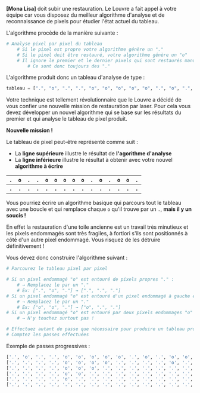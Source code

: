 **[Mona Lisa]** doit subir une restauration. Le Louvre a fait appel à votre équipe car vous disposez du meilleur algorithme d'analyse et de reconnaissance de pixels pour étudier l'état actuel du tableau.

L'algorithme procède de la manière suivante :

```python
# Analyse pixel par pixel du tableau
    # Si le pixel est propre votre algorithme génère un "."
    # Si le pixel doit être restauré, votre algorithme génère un "o"
    # Il ignore le premier et le dernier pixels qui sont restaurés manuellement
        # Ce sont donc toujours des "."
```

L'algorithme produit donc un tableau d'analyse de type :

```python
tableau = [".", "o", ".", ".", "o", "o", "o", "o", "o", ".", "o", ".", "o", "o", "."]
```

Votre technique est tellement révolutionnaire que le Louvre a décidé de vous confier une nouvelle mission de restauration par laser. Pour cela vous devez développer un nouvel algorithme qui se base sur les résultats du premier et qui analyse le tableau de pixel produit.

**Nouvelle mission !**

Le tableau de pixel peut-être représenté comme suit :

- La **ligne supérieure** illustre le résultat de **l'agorithme d'analyse**
- La **ligne inférieure** illustre le résultat à obtenir avec votre nouvel **algorithme à écrire**

| ``.``     | ``o``     | ``.``     | ``.``     | ``o``     | ``o``     | ``o``     | ``o``     | ``o``     | ``.``     | ``o``     | ``.``     | ``o``     | ``o``     | ``.``     |
|-----------|-----------|-----------|-----------|-----------|-----------|-----------|-----------|-----------|-----------|-----------|-----------|-----------|-----------|-----------|
| **``.``** | **``.``** | **``.``** | **``.``** | **``.``** | **``.``** | **``.``** | **``.``** | **``.``** | **``.``** | **``.``** | **``.``** | **``.``** | **``.``** | **``.``** |

Vous pourriez écrire un algorithme basique qui parcours tout le tableau avec une boucle et qui remplace chaque `o` qu'il trouve par un `.`, **mais il y un soucis !**

En effet la restauration d'une toile ancienne est un travail très minutieux et les pixels endommagés sont très fragiles, à fortiori s'ils sont positionnés à côté d'un autre pixel endommagé. Vous risquez de les détruire définitivement !

Vous devez donc construire l'algorithme suivant :

```python
# Parcourez le tableau pixel par pixel

# Si un pixel endommagé "o" est entouré de pixels propres "." :
    # → Remplacez le par un "."
    # Ex: [".", "o", "."] → [".", ".", "."]
# Si un pixel endommagé "o" est entouré d'un pixel endommagé à gauche et d'un pixel propre à droite
    # → Remplacez le par un "."
    # Ex: ["o", "o", "."] → ["o", ".", "."]
# Si un pixel endommagé "o" est entouré par deux pixels endommages "o"
    # → N'y touchez surtout pas !

# Effectuez autant de passe que nécessaire pour produire un tableau propre
# Comptez les passes effectuées
```

Exemple de passes progressives :

```python
['.', 'o', '.', '.', 'o', 'o', 'o', 'o', 'o', '.', 'o', '.', 'o', 'o', '.']
['.', '.', '.', '.', 'o', 'o', 'o', 'o', '.', '.', '.', '.', 'o', '.', '.']
['.', '.', '.', '.', 'o', 'o', 'o', '.', '.', '.', '.', '.', '.', '.', '.']
['.', '.', '.', '.', 'o', 'o', '.', '.', '.', '.', '.', '.', '.', '.', '.']
['.', '.', '.', '.', 'o', '.', '.', '.', '.', '.', '.', '.', '.', '.', '.']
['.', '.', '.', '.', '.', '.', '.', '.', '.', '.', '.', '.', '.', '.', '.']
```